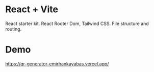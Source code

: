 # React + Vite

React starter kit. React Rooter Dom, Tailwind CSS. File structure and routing.

# Demo

<a href="https://qr-generator-emirhankayabas.vercel.app/">https://qr-generator-emirhankayabas.vercel.app/</a>
